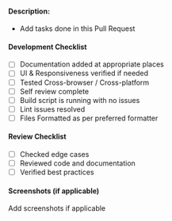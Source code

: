 #### Description:

- Add tasks done in this Pull Request

#### Development Checklist

- [ ] Documentation added at appropriate places
- [ ] UI & Responsiveness verified if needed
- [ ] Tested Cross-browser / Cross-platform
- [ ] Self review complete
- [ ] Build script is running with no issues
- [ ] Lint issues resolved
- [ ] Files Formatted as per preferred formatter

#### Review Checklist

- [ ] Checked edge cases
- [ ] Reviewed code and documentation
- [ ] Verified best practices

#### Screenshots (if applicable)

Add screenshots if applicable
